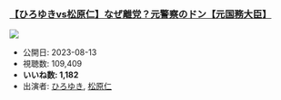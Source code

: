 ### [【ひろゆきvs松原仁】なぜ離党？元警察のドン【元国務大臣】](https://www.youtube.com/watch?v=IW12d3uGK0s)
[![](https://img.youtube.com/vi/IW12d3uGK0s/sddefault.jpg)](https://www.youtube.com/watch?v=IW12d3uGK0s)
-   公開日: 2023-08-13
-   視聴数: 109,409
-   **いいね数: 1,182**
-   出演者: [ひろゆき](/rehacq_fan/people/ひろゆき "wikilink"), [松原仁](/rehacq_fan/people/松原仁 "wikilink")
